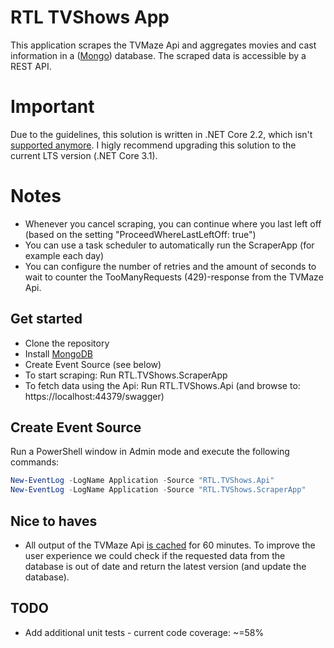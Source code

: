 # RTL TVShows App
This application scrapes the TVMaze Api and aggregates movies and cast information in a ([Mongo](https://www.mongodb.com/)) database. The scraped data is accessible by a REST API.

# Important
Due to the guidelines, this solution is written in .NET Core 2.2, which isn't [supported anymore](https://dotnet.microsoft.com/platform/support/policy/dotnet-core). I higly recommend upgrading this solution to the current LTS version (.NET Core 3.1).

# Notes
- Whenever you cancel scraping, you can continue where you last left off (based on the setting "ProceedWhereLastLeftOff: true")
- You can use a task scheduler to automatically run the ScraperApp (for example each day)
- You can configure the number of retries and the amount of seconds to wait to counter the TooManyRequests (429)-response from the TVMaze Api.

## Get started
- Clone the repository
- Install [MongoDB](https://www.mongodb.com/try/download/community)
- Create Event Source (see below)
- To start scraping: Run RTL.TVShows.ScraperApp
- To fetch data using the Api: Run RTL.TVShows.Api (and browse to: https://localhost:44379/swagger)

## Create Event Source
Run a PowerShell window in Admin mode and execute the following commands:
```powershell
New-EventLog -LogName Application -Source "RTL.TVShows.Api"
New-EventLog -LogName Application -Source "RTL.TVShows.ScraperApp"
```

## Nice to haves
- All output of the TVMaze Api [is cached](https://www.tvmaze.com/api#caching) for 60 minutes. To improve the user experience we could check if the requested data from the database is out of date and return the latest version (and update the database).

## TODO
- Add additional unit tests - current code coverage: ~=58%